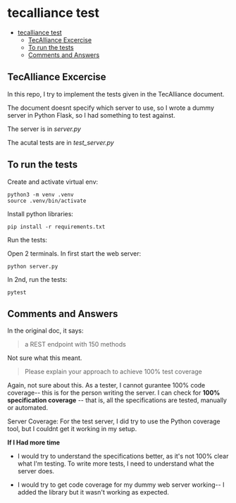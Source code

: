 # tecalliance test

- [tecalliance test](#tecalliance-test)
  - [TecAlliance Excercise](#tecalliance-excercise)
  - [To run the tests](#to-run-the-tests)
  - [Comments and Answers](#comments-and-answers)

## TecAlliance Excercise

In this repo, I try to implement the tests given in the TecAlliance document.

The document doesnt specify which server to use, so I wrote a dummy server in Python Flask, so I had something to test against.

The server is in _server.py_

The acutal tests are in _test\_server.py_



## To run the tests

Create and activate virtual env:

```
python3 -m venv .venv
source .venv/bin/activate
```

Install python libraries:

```
pip install -r requirements.txt
```

Run the tests:

Open 2 terminals. In first start the web server:

```
python server.py
```

In 2nd, run the tests:

```
pytest
```


## Comments and Answers

In the original doc, it says:

> a REST endpoint with 150 methods

Not sure what this meant.


> Please explain your approach to achieve 100% test coverage


Again, not sure about this. As a tester, I cannot gurantee 100% code coverage-- this is for the person writing the server. I can check for **100% specification coverage** -- that is, all the specifications are tested, manually or automated.

Server Coverage: For the test server, I did try to use the Python coverage tool, but I couldnt get it working in my setup.

**If I Had more time**

* I would try to understand the specifications better, as it's not 100% clear what I'm testing. To write more tests, I need to understand what the server does.

* I would try to get code coverage for my dummy web server working-- I added the library but it wasn't working as expected.

